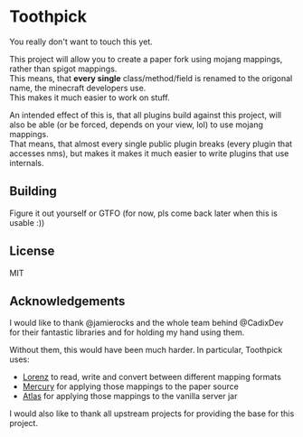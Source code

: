 # Toothpick

You really don't want to touch this yet.

This project will allow you to create a paper fork using mojang mappings, rather than spigot mappings.  
This means, that **every single** class/method/field is renamed to the origonal name, the minecraft developers use.  
This makes it much easier to work on stuff.  

An intended effect of this is, that all plugins build against this project, will also be able (or be forced, depends on your view, lol) to use mojang mappings.  
That means, that almost every single public plugin breaks (every plugin that accesses nms), but makes it makes it much easier to write plugins that use internals.

## Building

Figure it out yourself or GTFO (for now, pls come back later when this is usable :))

## License

MIT

## Acknowledgements

I would like to thank @jamierocks and the whole team behind @CadixDev for their fantastic libraries and for holding my hand using them.

Without them, this would have been much harder.
In particular, Toothpick uses:
 * [Lorenz](https://github.com/CadixDev/Lorenz) to read, write and convert between different mapping formats
 * [Mercury](https://github.com/CadixDev/Mercury) for applying those mappings to the paper source
 * [Atlas](https://github.com/CadixDev/Atlas) for applying those mappings to the vanilla server jar
 
 I would also like to thank all upstream projects for providing the base for this project.
